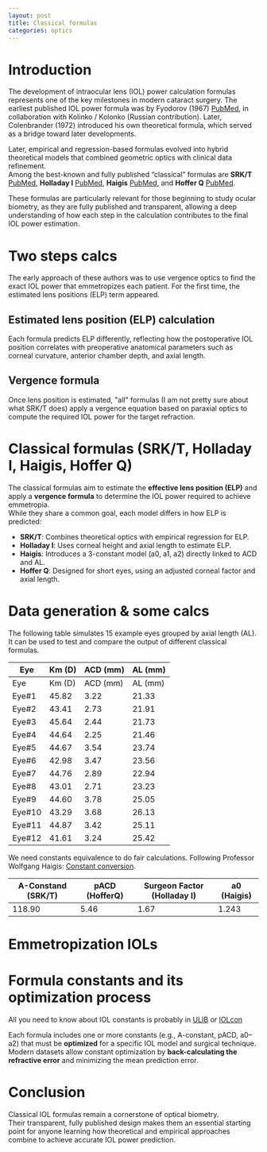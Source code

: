 ```yaml
---
layout: post
title: Classical formulas
categories: optics
---
```

# Introduction

The development of intraocular lens (IOL) power calculation formulas represents one of the key milestones in modern cataract surgery. The earliest published IOL power formula was by Fyodorov (1967) [PubMed](https://pubmed.ncbi.nlm.nih.gov/4951572/), in collaboration with Kolinko / Kolonko (Russian contribution). Later, Colenbrander (1972) introduced his own theoretical formula, which served as a bridge toward later developments.

Later, empirical and regression-based formulas evolved into hybrid theoretical models that combined geometric optics with clinical data refinement.  
Among the best-known and fully published “classical” formulas are **SRK/T** [PubMed](https://pubmed.ncbi.nlm.nih.gov/2330872/), **Holladay I** [PubMed](https://pubmed.ncbi.nlm.nih.gov/3263209/), **Haigis** [PubMed](https://pubmed.ncbi.nlm.nih.gov/11078399/), and **Hoffer Q** [PubMed](https://pubmed.ncbi.nlm.nih.gov/8312512/).  

These formulas are particularly relevant for those beginning to study ocular biometry, as they are fully published and transparent, allowing a deep understanding of how each step in the calculation contributes to the final IOL power estimation.

# Two steps calcs

The early approach of these authors was to use vergence optics to find the exact IOL power that emmetropizes each patient. For the first time, the estimated lens positions (ELP) term appeared. 

## Estimated lens position (ELP) calculation
Each formula predicts ELP differently, reflecting how the postoperative IOL position correlates with preoperative anatomical parameters such as corneal curvature, anterior chamber depth, and axial length.

## Vergence formula
Once lens position is estimated, "all" formulas (I am not pretty sure about what SRK/T does) apply a vergence equation based on paraxial optics to compute the required IOL power for the target refraction.

# Classical formulas (SRK/T, Holladay I, Haigis, Hoffer Q)

The classical formulas aim to estimate the **effective lens position (ELP)** and apply a **vergence formula** to determine the IOL power required to achieve emmetropia.  
While they share a common goal, each model differs in how ELP is predicted:

- **SRK/T**: Combines theoretical optics with empirical regression for ELP.  
- **Holladay I**: Uses corneal height and axial length to estimate ELP.  
- **Haigis**: Introduces a 3-constant model (a0, a1, a2) directly linked to ACD and AL.  
- **Hoffer Q**: Designed for short eyes, using an adjusted corneal factor and axial length.

# Data generation & some calcs

The following table simulates 15 example eyes grouped by axial length (AL).  
It can be used to test and compare the output of different classical formulas.

| Eye | Km (D) | ACD (mm) | AL (mm) |
|-----|--------|----------|---------|
| Eye | Km (D) | ACD (mm) | AL (mm) |
|Eye#1 | 45.82 |3.22 | 21.33 |
|Eye#2 | 43.41 |2.73 | 21.91 |
|Eye#3 | 45.64 |2.44 | 21.73 |
|Eye#4 | 44.64 |2.25 | 21.46 |
|Eye#5 | 44.67 |3.54 | 23.74 |
|Eye#6 | 42.98 |3.47 | 23.56 |
|Eye#7 | 44.76 |2.89 | 22.94 |
|Eye#8 | 43.01 |2.71 | 23.23 |
|Eye#9 | 44.60 |3.78 | 25.05 |
|Eye#10 |43.29 | 3.68 |	26.13 |
|Eye#11 | 44.87 | 3.42 | 25.11 |
|Eye#12 | 41.61 | 3.24 | 25.42 |


We need constants equivalence to do fair calculations. Following Professor Wolfgang Haigis: [Constant conversion](http://ocusoft.de/scripts2/ciolc.php).


| A-Constand (SRK/T) | pACD (HofferQ) | Surgeon Factor (Holladay I) | a0 (Haigis) |
|--------------------|----------------|-----------------------------|-------------|
| 118.90 | 5.46 | 1.67 | 1.243 |

# Emmetropization IOLs





# Formula constants and its optimization process

All you need to know about IOL constants is probably in [ULIB](http://ocusoft.de/ulib/index.htm) or [IOLcon](https://iolcon.org/)

Each formula includes one or more constants (e.g., A-constant, pACD, a0–a2) that must be **optimized** for a specific IOL model and surgical technique.  
Modern datasets allow constant optimization by **back-calculating the refractive error** and minimizing the mean prediction error.

# Conclusion

Classical IOL formulas remain a cornerstone of optical biometry.  
Their transparent, fully published design makes them an essential starting point for anyone learning how theoretical and empirical approaches combine to achieve accurate IOL power prediction.
